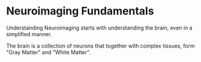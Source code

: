 # Neuroimaging Fundamentals

Understanding Neuroimaging starts with understanding the brain, even in a simplified manner.

The brain is a collection of neurons that together with complex tissues, form "Gray Matter" and "White Matter". 
